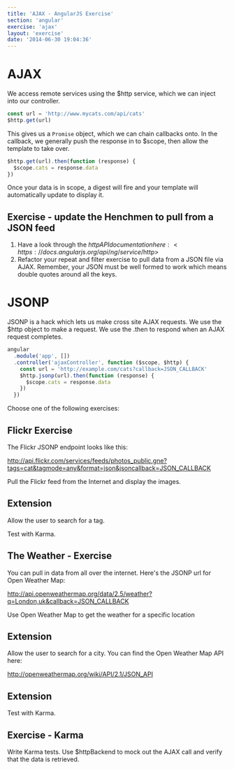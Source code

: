 ```yaml
---
title: 'AJAX - AngularJS Exercise'
section: 'angular'
exercise: 'ajax'
layout: 'exercise'
date: '2014-06-30 19:04:36'
---
```


# AJAX

We access remote services using the $http service, which we can inject into our controller.

```js
const url = 'http://www.mycats.com/api/cats'
$http.get(url)
```

This gives us a `Promise` object, which we can chain callbacks onto. In the callback, we generally push the response in to $scope, then allow the template to take over.

```js
$http.get(url).then(function (response) {
  $scope.cats = response.data
})
```

Once your data is in scope, a digest will fire and your template will automatically update to display it.

## Exercise - update the Henchmen to pull from a JSON feed

1. Have a look through the $http API documentation here: <https://docs.angularjs.org/api/ng/service/$http>
2. Refactor your repeat and filter exercise to pull data from a JSON file via AJAX. Remember, your JSON must be well formed to work which means double quotes around all the keys.

# JSONP

JSONP is a hack which lets us make cross site AJAX requests. We use the $http object to make a request. We use the .then to respond when an AJAX request completes.

```js
angular
  .module('app', [])
  .controller('ajaxController', function ($scope, $http) {
    const url = 'http://example.com/cats?callback=JSON_CALLBACK'
    $http.jsonp(url).then(function (response) {
      $scope.cats = response.data
    })
  })
```

Choose one of the following exercises:

## Flickr Exercise

The Flickr JSONP endpoint looks like this:

<http://api.flickr.com/services/feeds/photos_public.gne?tags=cat&tagmode=any&format=json&jsoncallback=JSON_CALLBACK>

Pull the Flickr feed from the Internet and display the images.

## Extension

Allow the user to search for a tag.

Test with Karma.

## The Weather - Exercise

You can pull in data from all over the internet. Here's the JSONP url for Open Weather Map:

<http://api.openweathermap.org/data/2.5/weather?q=London,uk&callback=JSON_CALLBACK>

Use Open Weather Map to get the weather for a specific location

## Extension

Allow the user to search for a city. You can find the Open Weather Map API here:

<http://openweathermap.org/wiki/API/2.1/JSON_API>

## Extension

Test with Karma.

## Exercise - Karma

Write Karma tests. Use $httpBackend to mock out the AJAX call and verify that the data is retrieved.
